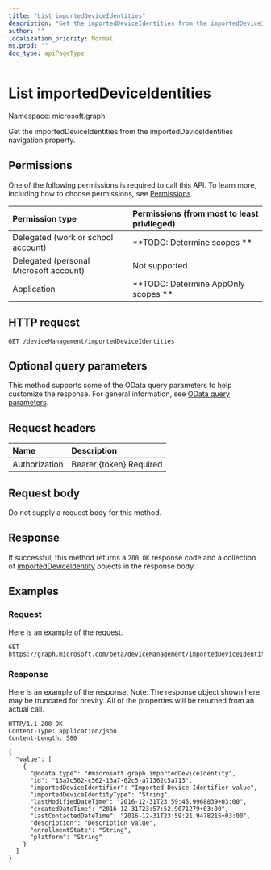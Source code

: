 ```yaml
---
title: "List importedDeviceIdentities"
description: "Get the importedDeviceIdentities from the importedDeviceIdentities navigation property."
author: ""
localization_priority: Normal
ms.prod: ""
doc_type: apiPageType
---
```


# List importedDeviceIdentities

Namespace: microsoft.graph

Get the importedDeviceIdentities from the importedDeviceIdentities navigation property.

## Permissions
One of the following permissions is required to call this API. To learn more, including how to choose permissions, see [Permissions](/concepts/permissions-reference.md).

|Permission type|Permissions (from most to least privileged)|
|:---|:---|
|Delegated (work or school account)|**TODO: Determine scopes **|
|Delegated (personal Microsoft account)|Not supported.|
|Application|**TODO: Determine AppOnly scopes **|

## HTTP request
<!-- {
  "blockType": "ignored"
}
-->
``` http
GET /deviceManagement/importedDeviceIdentities
```

## Optional query parameters
This method supports some of the OData query parameters to help customize the response. For general information, see [OData query parameters](/graph/query-parameters).

## Request headers
|Name|Description|
|:---|:---|
|Authorization|Bearer {token}.Required|

## Request body
Do not supply a request body for this method.

## Response
If successful, this method returns a `200 OK` response code and a collection of [importedDeviceIdentity](../resources/importeddeviceidentity.md) objects in the response body.

## Examples

### Request
Here is an example of the request.
<!-- {
  "blockType": "request",
  "name": "get_importeddeviceidentity"
}
-->
``` http
GET https://graph.microsoft.com/beta/deviceManagement/importedDeviceIdentities
```

### Response
Here is an example of the response. Note: The response object shown here may be truncated for brevity. All of the properties will be returned from an actual call.
<!-- {
  "blockType": "response",
  "truncated": true,
  "@odata.type": "collection(microsoft.graph.importeddeviceidentity)"
}
-->
``` http
HTTP/1.1 200 OK
Content-Type: application/json
Content-Length: 580

{
  "value": [
    {
      "@odata.type": "#microsoft.graph.importedDeviceIdentity",
      "id": "13a7c562-c562-13a7-62c5-a71362c5a713",
      "importedDeviceIdentifier": "Imported Device Identifier value",
      "importedDeviceIdentityType": "String",
      "lastModifiedDateTime": "2016-12-31T23:59:45.9968839+03:00",
      "createdDateTime": "2016-12-31T23:57:52.9071279+03:00",
      "lastContactedDateTime": "2016-12-31T23:59:21.9478215+03:00",
      "description": "Description value",
      "enrollmentState": "String",
      "platform": "String"
    }
  ]
}
```

